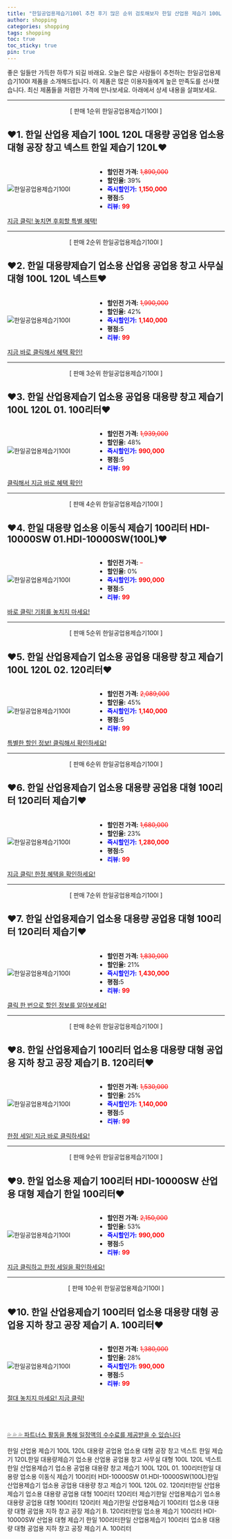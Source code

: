 ```yaml
---
title: "한일공업용제습기100l 추천 후기 많은 순위 검토해보자 한일 산업용 제습기 100L 120L"
author: shopping
categories: shopping
tags: shopping
toc: true
toc_sticky: true
pin: true
---
```

좋은 일들만 가득한 하루가 되길 바래요. 오늘은 많은 사람들이 추천하는 한일공업용제습기100l 제품을 소개해드립니다. 이 제품은 많은 이용자들에게 높은 만족도를 선사했습니다. 최신 제품들을 저렴한 가격에 만나보세요. 아래에서 상세 내용을 살펴보세요.

---
<p class="toplist" style="margin: 0 auto; display: block; width: fit-content;">[ 판매 1순위 한일공업용제습기100l ]</p>

<h2><strong>❤️1. 한일 산업용 제습기 100L 120L 대용량 공업용 업소용 대형 공장 창고 넥스트 한일 제습기 120L❤️</strong></h2>

<div style="display: flex; align-items: center;">
    <div style="flex: 0.4;">
        <img src="https://thumbnail7.coupangcdn.com/thumbnails/remote/230x230ex/image/vendor_inventory/97ec/06e4c2e444984b561823cc9aaa69ec4bf617064ea6c52920263236b38363.jpg" alt="한일공업용제습기100l" style="max-width: 100%;">
    </div>
    <div style="flex: 0.6; margin-left: 10px;">
        <ul>
            <li><strong>할인전 가격:</strong> <del style="color: red;">1,890,000</del></li>
            <li><strong>할인율:</strong> 39%</li>
            <li><span style='color:blue'><strong>즉시할인가:</strong></span> <span style='color:red'><strong>1,150,000</strong></span></li>
            <li><strong>평점:</strong>5</li>
            <li><span style='color:blue'><strong>리뷰:</strong></span> <span style='color:red'><strong>99</strong></span></li>
        </ul>
    </div>
</div>
<div class="center">
    <a href="https://William4Davisa.github.io?lptag=AF9450613&subid=githubio&pageKey=8232422473&traceid=V0-153&itemId=23695459699&vendorItemId=90720567761" class="myButton">
        지금 클릭! 놓치면 후회할 특별 혜택!
    </a>
</div>


---
<p class="toplist" style="margin: 0 auto; display: block; width: fit-content;">[ 판매 2순위 한일공업용제습기100l ]</p>

<h2><strong>❤️2. 한일 대용량제습기 업소용 산업용 공업용 창고 사무실 대형 100L 120L 넥스트❤️</strong></h2>

<div style="display: flex; align-items: center;">
    <div style="flex: 0.4;">
        <img src="https://thumbnail10.coupangcdn.com/thumbnails/remote/230x230ex/image/vendor_inventory/5b03/4b1cc411c494b6fa8e92cabe5e07d9e72a30c8ed9af9c014f9005c658b0e.jpg" alt="한일공업용제습기100l" style="max-width: 100%;">
    </div>
    <div style="flex: 0.6; margin-left: 10px;">
        <ul>
            <li><strong>할인전 가격:</strong> <del style="color: red;">1,990,000</del></li>
            <li><strong>할인율:</strong> 42%</li>
            <li><span style='color:blue'><strong>즉시할인가:</strong></span> <span style='color:red'><strong>1,140,000</strong></span></li>
            <li><strong>평점:</strong>5</li>
            <li><span style='color:blue'><strong>리뷰:</strong></span> <span style='color:red'><strong>99</strong></span></li>
        </ul>
    </div>
</div>
<div class="center">
    <a href="https://William4Davisa.github.io?lptag=AF9450613&subid=githubio&pageKey=8232416221&traceid=V0-153&itemId=23695419434&vendorItemId=90720528702" class="myButton">
        지금 바로 클릭해서 혜택 확인!
    </a>
</div>


---
<p class="toplist" style="margin: 0 auto; display: block; width: fit-content;">[ 판매 3순위 한일공업용제습기100l ]</p>

<h2><strong>❤️3. 한일 산업용제습기 업소용 공업용 대용량 창고 제습기 100L 120L 01. 100리터❤️</strong></h2>

<div style="display: flex; align-items: center;">
    <div style="flex: 0.4;">
        <img src="https://thumbnail6.coupangcdn.com/thumbnails/remote/230x230ex/image/vendor_inventory/7760/bebfe243bcdab95040265ea8ec84911d6ec6c1c3b7617a28dcfb59485ca2.jpg" alt="한일공업용제습기100l" style="max-width: 100%;">
    </div>
    <div style="flex: 0.6; margin-left: 10px;">
        <ul>
            <li><strong>할인전 가격:</strong> <del style="color: red;">1,939,000</del></li>
            <li><strong>할인율:</strong> 48%</li>
            <li><span style='color:blue'><strong>즉시할인가:</strong></span> <span style='color:red'><strong>990,000</strong></span></li>
            <li><strong>평점:</strong>5</li>
            <li><span style='color:blue'><strong>리뷰:</strong></span> <span style='color:red'><strong>99</strong></span></li>
        </ul>
    </div>
</div>
<div class="center">
    <a href="https://William4Davisa.github.io?lptag=AF9450613&subid=githubio&pageKey=8071351287&traceid=V0-153&itemId=22718611512&vendorItemId=89754005410" class="myButton">
        클릭해서 지금 바로 혜택 확인!
    </a>
</div>


---
<p class="toplist" style="margin: 0 auto; display: block; width: fit-content;">[ 판매 4순위 한일공업용제습기100l ]</p>

<h2><strong>❤️4. 한일 대용량 업소용 이동식 제습기 100리터 HDI-10000SW 01.HDI-10000SW(100L)❤️</strong></h2>

<div style="display: flex; align-items: center;">
    <div style="flex: 0.4;">
        <img src="https://thumbnail8.coupangcdn.com/thumbnails/remote/230x230ex/image/vendor_inventory/b8b6/f22c7085208f7d67e181171e5dfed623f5271c0e2b1d36146145c400b90b.png" alt="한일공업용제습기100l" style="max-width: 100%;">
    </div>
    <div style="flex: 0.6; margin-left: 10px;">
        <ul>
            <li><strong>할인전 가격:</strong> <del style="color: red;">-</del></li>
            <li><strong>할인율:</strong> 0%</li>
            <li><span style='color:blue'><strong>즉시할인가:</strong></span> <span style='color:red'><strong>990,000</strong></span></li>
            <li><strong>평점:</strong>5</li>
            <li><span style='color:blue'><strong>리뷰:</strong></span> <span style='color:red'><strong>99</strong></span></li>
        </ul>
    </div>
</div>
<div class="center">
    <a href="https://William4Davisa.github.io?lptag=AF9450613&subid=githubio&pageKey=8085355824&traceid=V0-153&itemId=22815148539&vendorItemId=89849986962" class="myButton">
        바로 클릭! 기회를 놓치지 마세요!
    </a>
</div>


---
<p class="toplist" style="margin: 0 auto; display: block; width: fit-content;">[ 판매 5순위 한일공업용제습기100l ]</p>

<h2><strong>❤️5. 한일 산업용제습기 업소용 공업용 대용량 창고 제습기 100L 120L 02. 120리터❤️</strong></h2>

<div style="display: flex; align-items: center;">
    <div style="flex: 0.4;">
        <img src="https://thumbnail6.coupangcdn.com/thumbnails/remote/230x230ex/image/vendor_inventory/7760/bebfe243bcdab95040265ea8ec84911d6ec6c1c3b7617a28dcfb59485ca2.jpg" alt="한일공업용제습기100l" style="max-width: 100%;">
    </div>
    <div style="flex: 0.6; margin-left: 10px;">
        <ul>
            <li><strong>할인전 가격:</strong> <del style="color: red;">2,089,000</del></li>
            <li><strong>할인율:</strong> 45%</li>
            <li><span style='color:blue'><strong>즉시할인가:</strong></span> <span style='color:red'><strong>1,140,000</strong></span></li>
            <li><strong>평점:</strong>5</li>
            <li><span style='color:blue'><strong>리뷰:</strong></span> <span style='color:red'><strong>99</strong></span></li>
        </ul>
    </div>
</div>
<div class="center">
    <a href="https://William4Davisa.github.io?lptag=AF9450613&subid=githubio&pageKey=8071351287&traceid=V0-153&itemId=22718611508&vendorItemId=89754005392" class="myButton">
        특별한 할인 정보! 클릭해서 확인하세요!
    </a>
</div>


---
<p class="toplist" style="margin: 0 auto; display: block; width: fit-content;">[ 판매 6순위 한일공업용제습기100l ]</p>

<h2><strong>❤️6. 한일 산업용제습기 업소용 대용량 공업용 대형 100리터 120리터 제습기❤️</strong></h2>

<div style="display: flex; align-items: center;">
    <div style="flex: 0.4;">
        <img src="https://thumbnail9.coupangcdn.com/thumbnails/remote/230x230ex/image/vendor_inventory/6b6b/ada268a1254613834039108ca529583567d3146181c04e4fe5e9799175d7.png" alt="한일공업용제습기100l" style="max-width: 100%;">
    </div>
    <div style="flex: 0.6; margin-left: 10px;">
        <ul>
            <li><strong>할인전 가격:</strong> <del style="color: red;">1,680,000</del></li>
            <li><strong>할인율:</strong> 23%</li>
            <li><span style='color:blue'><strong>즉시할인가:</strong></span> <span style='color:red'><strong>1,280,000</strong></span></li>
            <li><strong>평점:</strong>5</li>
            <li><span style='color:blue'><strong>리뷰:</strong></span> <span style='color:red'><strong>99</strong></span></li>
        </ul>
    </div>
</div>
<div class="center">
    <a href="https://William4Davisa.github.io?lptag=AF9450613&subid=githubio&pageKey=8011443270&traceid=V0-153&itemId=22351968533&vendorItemId=89397070087" class="myButton">
        지금 클릭! 한정 혜택을 확인하세요!
    </a>
</div>


---
<p class="toplist" style="margin: 0 auto; display: block; width: fit-content;">[ 판매 7순위 한일공업용제습기100l ]</p>

<h2><strong>❤️7. 한일 산업용제습기 업소용 대용량 공업용 대형 100리터 120리터 제습기❤️</strong></h2>

<div style="display: flex; align-items: center;">
    <div style="flex: 0.4;">
        <img src="https://thumbnail9.coupangcdn.com/thumbnails/remote/230x230ex/image/vendor_inventory/6b6b/ada268a1254613834039108ca529583567d3146181c04e4fe5e9799175d7.png" alt="한일공업용제습기100l" style="max-width: 100%;">
    </div>
    <div style="flex: 0.6; margin-left: 10px;">
        <ul>
            <li><strong>할인전 가격:</strong> <del style="color: red;">1,830,000</del></li>
            <li><strong>할인율:</strong> 21%</li>
            <li><span style='color:blue'><strong>즉시할인가:</strong></span> <span style='color:red'><strong>1,430,000</strong></span></li>
            <li><strong>평점:</strong>5</li>
            <li><span style='color:blue'><strong>리뷰:</strong></span> <span style='color:red'><strong>99</strong></span></li>
        </ul>
    </div>
</div>
<div class="center">
    <a href="https://William4Davisa.github.io?lptag=AF9450613&subid=githubio&pageKey=8011443270&traceid=V0-153&itemId=22351968534&vendorItemId=89397070099" class="myButton">
        클릭 한 번으로 할인 정보를 알아보세요!
    </a>
</div>


---
<p class="toplist" style="margin: 0 auto; display: block; width: fit-content;">[ 판매 8순위 한일공업용제습기100l ]</p>

<h2><strong>❤️8. 한일 산업용제습기 100리터 업소용 대용량 대형 공업용 지하 창고 공장 제습기 B. 120리터❤️</strong></h2>

<div style="display: flex; align-items: center;">
    <div style="flex: 0.4;">
        <img src="https://thumbnail7.coupangcdn.com/thumbnails/remote/230x230ex/image/vendor_inventory/b54d/7486b163cbe2b200176a99718b51d72a2254a1ce02aec906246dd231a563.png" alt="한일공업용제습기100l" style="max-width: 100%;">
    </div>
    <div style="flex: 0.6; margin-left: 10px;">
        <ul>
            <li><strong>할인전 가격:</strong> <del style="color: red;">1,530,000</del></li>
            <li><strong>할인율:</strong> 25%</li>
            <li><span style='color:blue'><strong>즉시할인가:</strong></span> <span style='color:red'><strong>1,140,000</strong></span></li>
            <li><strong>평점:</strong>5</li>
            <li><span style='color:blue'><strong>리뷰:</strong></span> <span style='color:red'><strong>99</strong></span></li>
        </ul>
    </div>
</div>
<div class="center">
    <a href="https://William4Davisa.github.io?lptag=AF9450613&subid=githubio&pageKey=8018006100&traceid=V0-153&itemId=22396371510&vendorItemId=89441284145" class="myButton">
        한정 세일! 지금 바로 클릭하세요!
    </a>
</div>


---
<p class="toplist" style="margin: 0 auto; display: block; width: fit-content;">[ 판매 9순위 한일공업용제습기100l ]</p>

<h2><strong>❤️9. 한일 업소용 제습기 100리터 HDI-10000SW 산업용 대형 제습기 한일 100리터❤️</strong></h2>

<div style="display: flex; align-items: center;">
    <div style="flex: 0.4;">
        <img src="https://thumbnail10.coupangcdn.com/thumbnails/remote/230x230ex/image/vendor_inventory/f16d/15e5bc1f8ae80e2793375526e68c7779655c4f77a62ea5eb9232c23f3933.png" alt="한일공업용제습기100l" style="max-width: 100%;">
    </div>
    <div style="flex: 0.6; margin-left: 10px;">
        <ul>
            <li><strong>할인전 가격:</strong> <del style="color: red;">2,150,000</del></li>
            <li><strong>할인율:</strong> 53%</li>
            <li><span style='color:blue'><strong>즉시할인가:</strong></span> <span style='color:red'><strong>990,000</strong></span></li>
            <li><strong>평점:</strong>5</li>
            <li><span style='color:blue'><strong>리뷰:</strong></span> <span style='color:red'><strong>99</strong></span></li>
        </ul>
    </div>
</div>
<div class="center">
    <a href="https://William4Davisa.github.io?lptag=AF9450613&subid=githubio&pageKey=8019632255&traceid=V0-153&itemId=22407880073&vendorItemId=90540690747" class="myButton">
        지금 클릭하고 한정 세일을 확인하세요!
    </a>
</div>


---
<p class="toplist" style="margin: 0 auto; display: block; width: fit-content;">[ 판매 10순위 한일공업용제습기100l ]</p>

<h2><strong>❤️10. 한일 산업용제습기 100리터 업소용 대용량 대형 공업용 지하 창고 공장 제습기 A. 100리터❤️</strong></h2>

<div style="display: flex; align-items: center;">
    <div style="flex: 0.4;">
        <img src="https://thumbnail7.coupangcdn.com/thumbnails/remote/230x230ex/image/vendor_inventory/b54d/7486b163cbe2b200176a99718b51d72a2254a1ce02aec906246dd231a563.png" alt="한일공업용제습기100l" style="max-width: 100%;">
    </div>
    <div style="flex: 0.6; margin-left: 10px;">
        <ul>
            <li><strong>할인전 가격:</strong> <del style="color: red;">1,380,000</del></li>
            <li><strong>할인율:</strong> 28%</li>
            <li><span style='color:blue'><strong>즉시할인가:</strong></span> <span style='color:red'><strong>990,000</strong></span></li>
            <li><strong>평점:</strong>5</li>
            <li><span style='color:blue'><strong>리뷰:</strong></span> <span style='color:red'><strong>99</strong></span></li>
        </ul>
    </div>
</div>
<div class="center">
    <a href="https://William4Davisa.github.io?lptag=AF9450613&subid=githubio&pageKey=8018006100&traceid=V0-153&itemId=22396371511&vendorItemId=89441284150" class="myButton">
        절대 놓치지 마세요! 지금 클릭!
    </a>
</div>

<br><br><br>[💦 💦 💦 파트너스 활동을 통해 일정액의 수수료를 제공받을 수 있습니다](https://link.coupang.com/a/bcpT2c)<br><br>한일 산업용 제습기 100L 120L 대용량 공업용 업소용 대형 공장 창고 넥스트 한일 제습기 120L한일 대용량제습기 업소용 산업용 공업용 창고 사무실 대형 100L 120L 넥스트한일 산업용제습기 업소용 공업용 대용량 창고 제습기 100L 120L 01. 100리터한일 대용량 업소용 이동식 제습기 100리터 HDI-10000SW 01.HDI-10000SW(100L)한일 산업용제습기 업소용 공업용 대용량 창고 제습기 100L 120L 02. 120리터한일 산업용제습기 업소용 대용량 공업용 대형 100리터 120리터 제습기한일 산업용제습기 업소용 대용량 공업용 대형 100리터 120리터 제습기한일 산업용제습기 100리터 업소용 대용량 대형 공업용 지하 창고 공장 제습기 B. 120리터한일 업소용 제습기 100리터 HDI-10000SW 산업용 대형 제습기 한일 100리터한일 산업용제습기 100리터 업소용 대용량 대형 공업용 지하 창고 공장 제습기 A. 100리터